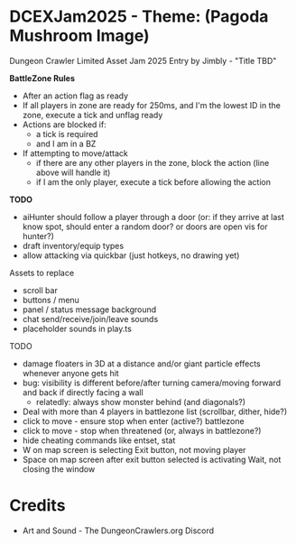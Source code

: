 DCEXJam2025 - Theme: (Pagoda Mushroom Image)
============================

Dungeon Crawler Limited Asset Jam 2025 Entry by Jimbly - "Title TBD"

**BattleZone Rules**
* After an action flag as ready
* If all players in zone are ready for 250ms, and I'm the lowest ID in the zone, execute a tick and unflag ready
* Actions are blocked if:
  * a tick is required
  * and I am in a BZ
* If attempting to move/attack
  * if there are any other players in the zone, block the action (line above will handle it)
  * if I am the only player, execute a tick before allowing the action

**TODO**
* aiHunter should follow a player through a door (or: if they arrive at last know spot, should enter a random door? or doors are open vis for hunter?)
* draft inventory/equip types
* allow attacking via quickbar (just hotkeys, no drawing yet)

Assets to replace
* scroll bar
* buttons / menu
* panel / status message background
* chat send/receive/join/leave sounds
* placeholder sounds in play.ts

TODO
* damage floaters in 3D at a distance and/or giant particle effects whenever anyone gets hit
* bug: visibility is different before/after turning camera/moving forward and back if directly facing a wall
  * relatedly: always show monster behind (and diagonals?)
* Deal with more than 4 players in battlezone list (scrollbar, dither, hide?)
* click to move - ensure stop when enter (active?) battlezone
* click to move - stop when threatened (or, always in battlezone?)
* hide cheating commands like entset, stat
* W on map screen is selecting Exit button, not moving player
* Space on map screen after exit button selected is activating Wait, not closing the window

Credits
=======

* Art and Sound - The DungeonCrawlers.org Discord
